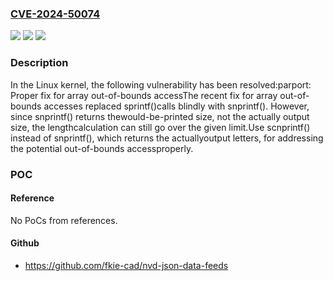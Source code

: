 ### [CVE-2024-50074](https://cve.mitre.org/cgi-bin/cvename.cgi?name=CVE-2024-50074)
![](https://img.shields.io/static/v1?label=Product&message=Linux&color=blue)
![](https://img.shields.io/static/v1?label=Version&message=166a0bddcc27%3C%208aadef73ba3b%20&color=brighgreen)
![](https://img.shields.io/static/v1?label=Vulnerability&message=n%2Fa&color=brighgreen)

### Description

In the Linux kernel, the following vulnerability has been resolved:parport: Proper fix for array out-of-bounds accessThe recent fix for array out-of-bounds accesses replaced sprintf()calls blindly with snprintf().  However, since snprintf() returns thewould-be-printed size, not the actually output size, the lengthcalculation can still go over the given limit.Use scnprintf() instead of snprintf(), which returns the actuallyoutput letters, for addressing the potential out-of-bounds accessproperly.

### POC

#### Reference
No PoCs from references.

#### Github
- https://github.com/fkie-cad/nvd-json-data-feeds

